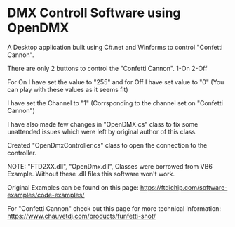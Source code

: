 # DMX Controll Software using OpenDMX

A Desktop application built using C#.net and Winforms to control "Confetti Cannon".

There are only 2 buttons to control the "Confetti Cannon".
	1-On
	2-Off

For On I have set the value to "255" and for Off I  have set value to "0" (You can play with these values as it seems fit)

I have set the Channel to "1" (Corrsponding to the channel set on "Confetti Cannon")

I have also made few changes in "OpenDMX.cs" class to fix some unattended issues which were left by original author of this class.

Created "OpenDmxController.cs" class to open the connection to the controller.

NOTE:
	"FTD2XX.dll", "OpenDmx.dll", Classes were borrowed from VB6 Example. Without these .dll files this software won't work.

Original Examples can be found on this page: https://ftdichip.com/software-examples/code-examples/

For "Confetti Cannon" check out this page for more technical information: https://www.chauvetdj.com/products/funfetti-shot/